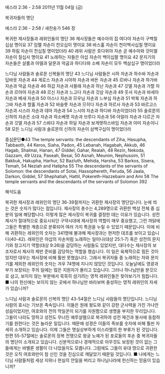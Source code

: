 에스라 2:36 - 2:58 
2011년 11월 04일 (금)

복귀자들의 명단



에스라 2:36 - 2:58 / 새찬송가 546 장


복귀한 제사장들과 레위인들의 명단
36 제사장들은 예수아의 집 여다야 자손이 구백칠십삼 명이요 37 임멜 자손이 천오십이 명이요 38 바스훌 자손이 천이백사십칠 명이요 39 하림 자손이 천십칠 명이었더라 40 레위 사람은 호다위야 자손 곧 예수아와 갓미엘 자손이 칠십사 명이요 41 노래하는 자들은 아삽 자손이 백이십팔 명이요 42 문지기의 자손들은 살룸과 아델과 달문과 악굽과 하디다와 소배 자손이 모두 백삼십구 명이었더라

느디님 사람들과 솔로몬 신복들의 명단
43 느디님 사람들은 시하 자손과 하수바 자손과 답바옷 자손과 44 게로스 자손과 시아하 자손과 바돈 자손과 45 르바나 자손과 하가바 자손과 악굽 자손과 46 하갑 자손과 사믈래 자손과 하난 자손과 47 깃델 자손과 가할 자손과 르아야 자손과 48 르신 자손과 느고다 자손과 갓삼 자손과 49 웃사 자손과 바세아 자손과 베새 자손과 50 아스나 자손과 므우님 자손과 느부심 자손과 51 박북 자손과 하그바 자손과 할훌 자손과 52 바슬룻 자손과 므히다 자손과 하르사 자손과 53 바르고스 자손과 시스라 자손과 데마 자손과 54 느시야 자손과 하디바 자손이었더라 55 솔로몬의 신하의 자손은 소대 자손과 하소베렛 자손과 브루다 자손과 56 야알라 자손과 다르곤 자손과 깃델 자손과 57 스바댜 자손과 하딜 자손과 보게렛하스바임 자손과 아미 자손이니 58 모든 느디님 사람과 솔로몬의 신하의 자손이 삼백구십이 명이었더라

중심문단●43 The temple servants: the descendants of Ziha, Hasupha, Tabbaoth, 44 Keros, Siaha, Padon, 45 Lebanah, Hagabah, Akkub, 46 Hagab, Shalmai, Hanan, 47 Giddel, Gahar, Reaiah, 48 Rezin, Nekoda, Gazzam, 49 Uzza, Paseah, Besai, 50 Asnah, Meunim, Nephussim, 51 Bakbuk, Hakupha, Harhur, 52 Bazluth, Mehida, Harsha, 53 Barkos, Sisera, Temah, 54 Neziah and Hatipha 55 The descendants of the servants of Solomon: the descendants of Sotai, Hassophereth, Peruda, 56 Jaala, Darkon, Giddel, 57 Shephatiah, Hattil, Pokereth-Hazzebaim and Ami 58 The temple servants and the descendants of the servants of Solomon 392

해석도움





복귀한 제사장과 레위인의 명단 
36-39절까지는 귀환한 제사장의 명단입니다. 눈에 띄는 것은 숫자가 많다는 점입니다. 제사장의 총수는 4,289명으로 귀환한 백성 전체 중 십분의 일에 해당합니다. 이렇게 많은 제사장이 복귀를 결정한 데는 이유가 있습니다. 성전 제사가 절대적으로 중요시되던 구약시대에 제사장의 역할이 매우 중요했고, 그런 까닭에 그들은 특별한 계층으로 분류되어 여러 가지 특권을 누릴 수 있었기 때문입니다. 이에 비해 귀환하는 레위인의 숫자는 341명에 불과해 제사장과는 현저한 대조를 보이고 있습니다(40-42). 레위인은 아삽의 자손처럼 노래하는 일이나(대상 25:1-7) 혹은 성전의 문지기와 창고지기 역할(대상 9:26)을 감당하는 사람들도 있었지만, 대다수는 제사장의 보조자로서 제사의 제반 준비를 감당하는 역할을 했습니다. 이 일은 육체적으로 힘든 것이었지만 대우는 제사장에 비해 훨씬 못했습니다. 그래서 복귀자들 중 노래하는 자와 문지기를 제외한 레위인의 숫자는 겨우 74명에 지나지 않았던 것입니다. 오늘날에도 영광과 부가 보장되는 주의 일에는 많은 지원자가 몰리고 있습니다. 그러나 하나님만을 분깃으로 삼고, 보이지 않는 부분에서 묵묵히 섬기려는 영적 레위인들은 찾아보기가 힘듭니다.
■ 나의 헌신에는 보이지 않는 곳에서 하나님만 바라보며 충성하는 영적 레위인의 자세가 있습니까?

느디님 사람과 솔로몬의 신복의 명단 
43-54절은 느디님 사람들의 명단입니다. 느디님 사람의 효시는 기브온 족속입니다. 이들은 원래 왕도와 같이 강한 군사력을 가진 가나안 성읍이었지만, 여호와의 전의 막일꾼이 되기를 자원함으로 생명을 부지한 무리입니다. 그들이 나라도 망하고 성전도 무너진 예루살렘으로 복귀하여 성전 재건과 봉사에 동참하기를 원한다는 것은 놀라운 일입니다. 때문에 성경은 이들의 족보를 숫자에 비해 훨씬 자세히 소개하고 있습니다. 이제 그들은 명실상부하게 이스라엘의 한 부류가 된 것입니다. 한편 55-57절에는 솔로몬의 정복 전쟁으로 왕궁 노예가 된 포로들의 후손 중 복귀자들의 명단이 소개되고 있습니다. 신분적으로나 경제적으로 아무것도 보장된 것이 없는 그들에게는 바벨론 생활이 더 나았을지도 모릅니다. 그럼에도 그들이 유대 땅으로 귀환한 것은 오직 여호와만이 참 신인 것을 진심으로 깨달았기 때문일 것입니다.
■ 나에게는 느디님 사람들처럼 세상 지위나 현실의 안일을 버리고 하나님나라에 헌신하는 믿음이 있습니까?